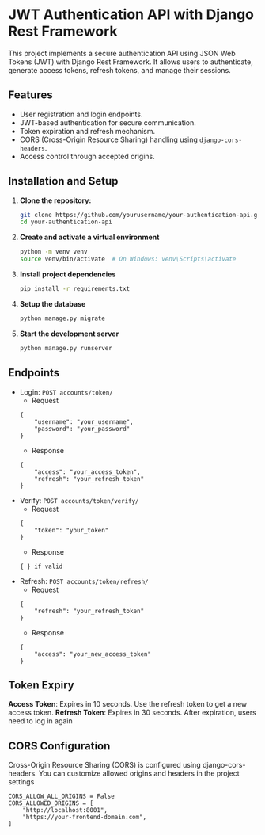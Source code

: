 # JWT Authentication API with Django Rest Framework

This project implements a secure authentication API using JSON Web Tokens (JWT) with Django Rest Framework. It allows users to authenticate, generate access tokens, refresh tokens, and manage their sessions.

## Features

- User registration and login endpoints.
- JWT-based authentication for secure communication.
- Token expiration and refresh mechanism.
- CORS (Cross-Origin Resource Sharing) handling using `django-cors-headers`.
- Access control through accepted origins.

## Installation and Setup

1. **Clone the repository:**
   ```bash
   git clone https://github.com/yourusername/your-authentication-api.git
   cd your-authentication-api
2. **Create and activate a virtual environment**
    ```bash
    python -m venv venv
    source venv/bin/activate  # On Windows: venv\Scripts\activate
    ```
3. **Install project dependencies**
    ```bash
    pip install -r requirements.txt
    ```
4. **Setup the database**
    ```bash
    python manage.py migrate
    ```
5. **Start the development server**
    ```bash
    python manage.py runserver
    ```

## Endpoints
- Login: `POST accounts/token/`
    - Request
    ```
    {
        "username": "your_username",
        "password": "your_password"
    }
    ```
    - Response
    ```
    {
        "access": "your_access_token",
        "refresh": "your_refresh_token"
    }
    ```
- Verify: `POST accounts/token/verify/`
    - Request
    ```
    {
        "token": "your_token"
    }
    ```
    - Response
    ```
    { } if valid
    ```
- Refresh: `POST accounts/token/refresh/`
    - Request
    ```
    {
        "refresh": "your_refresh_token"
    }
    ```
    - Response
    ```
    {
        "access": "your_new_access_token"
    }
    ```

## Token Expiry
**Access Token**: Expires in 10 seconds. Use the refresh token to get a new access token.
**Refresh Token**: Expires in 30 seconds. After expiration, users need to log in again

## CORS Configuration
Cross-Origin Resource Sharing (CORS) is configured using django-cors-headers. You can customize allowed origins and headers in the project settings
```
CORS_ALLOW_ALL_ORIGINS = False
CORS_ALLOWED_ORIGINS = [
    "http://localhost:8001",
    "https://your-frontend-domain.com",
]
```